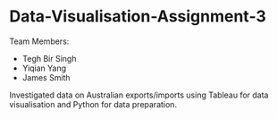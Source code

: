 # Data-Visualisation-Assignment-3

Team Members:
- Tegh Bir Singh
- Yiqian Yang
- James Smith

Investigated data on Australian exports/imports using Tableau for data visualisation and Python for data preparation. 
